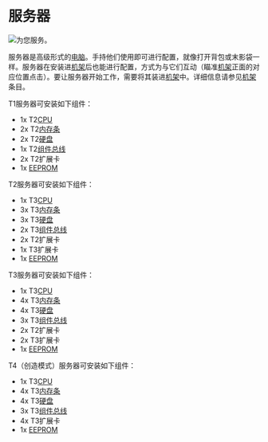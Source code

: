 # 服务器

![为您服务。](oredict:opencomputers:server1)

服务器是高级形式的[电脑](../general/computer.md)。手持他们使用即可进行配置，就像打开背包或末影袋一样。服务器在安装进[机架](../block/rack.md)后也能进行配置，方式为与它们互动（瞄准[机架](../block/rack.md)正面的对应位置点击）。要让服务器开始工作，需要将其装进[机架](../block/rack.md)中。详细信息请参见[机架](../block/rack.md)条目。

T1服务器可安装如下组件：
- 1x T2[CPU](cpu2.md)
- 2x T2[内存条](ram3.md)
- 2x T2[硬盘](hdd2.md)
- 1x T2[组件总线](componentBus2.md)
- 2x T2扩展卡
- 1x [EEPROM](eeprom.md)

T2服务器可安装如下组件：
- 1x T3[CPU](cpu3.md)
- 3x T3[内存条](ram5.md)
- 3x T3[硬盘](hdd3.md)
- 2x T3[组件总线](componentBus3.md)
- 2x T2扩展卡
- 1x T3扩展卡
- 1x [EEPROM](eeprom.md)

T3服务器可安装如下组件：
- 1x T3[CPU](cpu3.md)
- 4x T3[内存条](ram5.md)
- 4x T3[硬盘](hdd3.md)
- 3x T3[组件总线](componentBus3.md)
- 2x T2扩展卡
- 2x T3扩展卡
- 1x [EEPROM](eeprom.md)

T4（创造模式）服务器可安装如下组件：
- 1x T3[CPU](cpu3.md)
- 4x T3[内存条](ram5.md)
- 4x T3[硬盘](hdd3.md)
- 3x T3[组件总线](componentBus3.md)
- 4x T3扩展卡
- 1x [EEPROM](eeprom.md)

